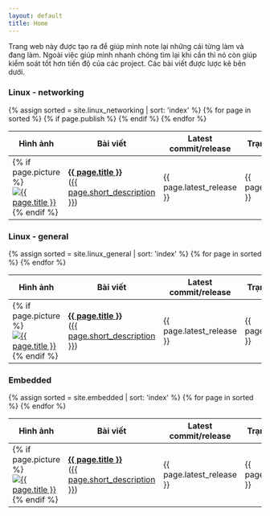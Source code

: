 ```yaml
---
layout: default
title: Home
---
```



Trang web này được tạo ra để giúp mình note lại những cái từng làm và đang làm. Ngoài việc giúp mình nhanh chóng tìm lại khi cần thì nó còn giúp kiểm soát tốt hơn tiến độ của các project. Các bài viết được lược kê bên dưới.


### Linux -  networking

<table class="project_table">
  <thead>
    <tr>
      <th>Hình ảnh</th>
      <th>Bài viết</th>
      <th>Latest commit/release</th>
      <th>Trạng thái</th>
    </tr>
  </thead>
  <tbody>
{% assign sorted = site.linux_networking | sort: 'index' %}
{% for page in sorted %}
    {% if page.publish %}
      <tr>
        <td class="page_picture_td">
          {% if page.picture %}
            <a  href="{{ page.url }}"><img class="page_table_picture" src="{{ page.picture | image_thumbnail }}" alt="{{ page.title }}"></a>
          {% endif %}
        </td>
        <td>
          <a  href="{{ page.url }}"><strong>{{ page.title }}</strong></a><br>
          (<a  href="{{ page.url }}">{{ page.short_description }}</a>)
        </td>
        <td>{{ page.latest_release }}</td>
        <td>{{ page.status }}</td>
      </tr>
    {% endif %}
{% endfor %}
  </tbody>
</table>


### Linux - general

<table class="project_table">
  <thead>
    <tr>
      <th>Hình ảnh</th>
      <th>Bài viết</th>
      <th>Latest commit/release</th>
      <th>Trạng thái</th>
    </tr>
  </thead>
  <tbody>
{% assign sorted = site.linux_general | sort: 'index' %}
{% for page in sorted %}
    <tr>
      <td class="page_picture_td">
        {% if page.picture %}
          <a  href="{{ page.url }}"><img class="page_table_picture" src="{{ page.picture | image_thumbnail }}" alt="{{ page.title }}"></a>
        {% endif %}
      </td>
      <td>
        <a  href="{{ page.url }}"><strong>{{ page.title }}</strong></a><br>
        (<a  href="{{ page.url }}">{{ page.short_description }}</a>)
      </td>
      <td>{{ page.latest_release }}</td>
      <td>{{ page.status }}</td>
    </tr>
{% endfor %}
  </tbody>
</table>

### Embedded

<table class="project_table">
  <thead>
    <tr>
      <th>Hình ảnh</th>
      <th>Bài viết</th>
      <th>Latest commit/release</th>
      <th>Trạng thái</th>
    </tr>
  </thead>
  <tbody>
{% assign sorted = site.embedded | sort: 'index' %}
{% for page in sorted %}
    <tr>
      <td class="page_picture_td">
        {% if page.picture %}
          <a  href="{{ page.url }}"><img class="page_table_picture" src="{{ page.picture | image_thumbnail }}" alt="{{ page.title }}"></a>
        {% endif %}
      </td>
      <td>
        <a  href="{{ page.url }}"><strong>{{ page.title }}</strong></a><br>
        (<a  href="{{ page.url }}">{{ page.short_description }}</a>)
      </td>
      <td>{{ page.latest_release }}</td>
      <td>{{ page.status }}</td>
    </tr>
{% endfor %}
  </tbody>
</table>





